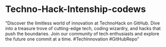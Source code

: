 # Techno-Hack-Intenship-codews
"Discover the limitless world of innovation at TechnoHack on GitHub. Dive into a treasure trove of cutting-edge tech, coding wizardry, and hacks that push the boundaries. Join our community of tech enthusiasts and explore the future one commit at a time. #TechInnovation #GitHubRepo"
